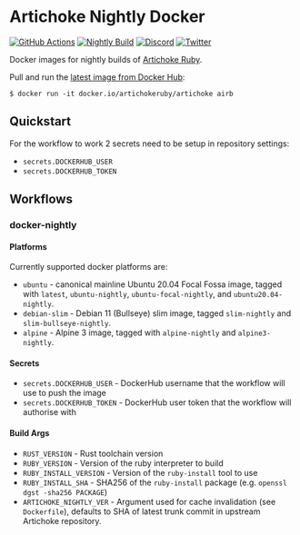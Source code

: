 # Artichoke Nightly Docker

[![GitHub Actions](https://github.com/artichoke/docker-artichoke-nightly/workflows/CI/badge.svg)](https://github.com/artichoke/docker-artichoke-nightly/actions)
[![Nightly Build](https://github.com/artichoke/docker-artichoke-nightly/workflows/Docker%20Image%20CI/badge.svg)](https://github.com/artichoke/docker-artichoke-nightly/actions)
[![Discord](https://img.shields.io/discord/607683947496734760)](https://discord.gg/QCe2tp2)
[![Twitter](https://img.shields.io/twitter/follow/artichokeruby?label=Follow&style=social)](https://twitter.com/artichokeruby)

Docker images for nightly builds of [Artichoke Ruby][artichoke-repo].

Pull and run the [latest image from Docker Hub][docker-hub]:

```console
$ docker run -it docker.io/artichokeruby/artichoke airb
```

## Quickstart

For the workflow to work 2 secrets need to be setup in repository settings:

- `secrets.DOCKERHUB_USER`
- `secrets.DOCKERHUB_TOKEN`

## Workflows

### docker-nightly

#### Platforms

Currently supported docker platforms are:

- `ubuntu` - canonical mainline Ubuntu 20.04 Focal Fossa image, tagged with
  `latest`, `ubuntu-nightly`, `ubuntu-focal-nightly`, and `ubuntu20.04-nightly`.
- `debian-slim` - Debian 11 (Bullseye) slim image, tagged `slim-nightly` and
  `slim-bullseye-nightly`.
- `alpine` - Alpine 3 image, tagged with `alpine-nightly` and `alpine3-nightly`.

#### Secrets

- `secrets.DOCKERHUB_USER` - DockerHub username that the workflow will use to
  push the image
- `secrets.DOCKERHUB_TOKEN` - DockerHub user token that the workflow will
  authorise with

#### Build Args

- `RUST_VERSION` - Rust toolchain version
- `RUBY_VERSION` - Version of the ruby interpreter to build
- `RUBY_INSTALL_VERSION` - Version of the `ruby-install` tool to use
- `RUBY_INSTALL_SHA` - SHA256 of the `ruby-install` package (e.g.
  `openssl dgst -sha256 PACKAGE`)
- `ARTICHOKE_NIGHTLY_VER` - Argument used for cache invalidation (see
  `Dockerfile`), defaults to SHA of latest trunk commit in upstream Artichoke
  repository.

[artichoke-repo]: https://github.com/artichoke/artichoke
[docker-hub]: https://hub.docker.com/r/artichokeruby/artichoke
